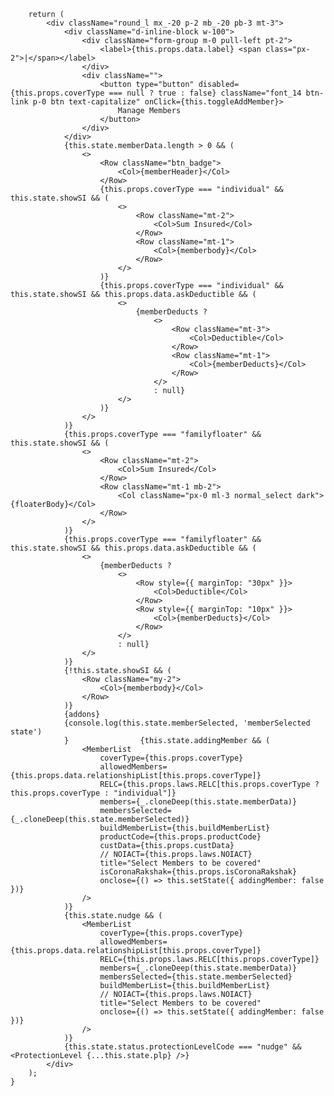         return (
            <div className="round_l mx_-20 p-2 mb_-20 pb-3 mt-3">
                <div className="d-inline-block w-100">
                    <div className="form-group m-0 pull-left pt-2">
                        <label>{this.props.data.label} <span class="px-2">|</span></label>
                    </div>
                    <div className="">
                        <button type="button" disabled={this.props.coverType === null ? true : false} className="font_14 btn-link p-0 btn text-capitalize" onClick={this.toggleAddMember}>
                            Manage Members
                        </button>
                    </div>
                </div>
                {this.state.memberData.length > 0 && (
                    <>
                        <Row className="btn_badge">
                            <Col>{memberHeader}</Col>
                        </Row>
                        {this.props.coverType === "individual" && this.state.showSI && (
                            <>
                                <Row className="mt-2">
                                    <Col>Sum Insured</Col>
                                </Row>
                                <Row className="mt-1">
                                    <Col>{memberbody}</Col>
                                </Row>
                            </>
                        )}
                        {this.props.coverType === "individual" && this.state.showSI && this.props.data.askDeductible && (
                            <>
                                {memberDeducts ?
                                    <>
                                        <Row className="mt-3">
                                            <Col>Deductible</Col>
                                        </Row>
                                        <Row className="mt-1">
                                            <Col>{memberDeducts}</Col>
                                        </Row>
                                    </>
                                    : null}
                            </>
                        )}
                    </>
                )}
                {this.props.coverType === "familyfloater" && this.state.showSI && (
                    <>
                        <Row className="mt-2">
                            <Col>Sum Insured</Col>
                        </Row>
                        <Row className="mt-1 mb-2">
                            <Col className="px-0 ml-3 normal_select dark">{floaterBody}</Col>
                        </Row>
                    </>
                )}
                {this.props.coverType === "familyfloater" && this.state.showSI && this.props.data.askDeductible && (
                    <>
                        {memberDeducts ?
                            <>
                                <Row style={{ marginTop: "30px" }}>
                                    <Col>Deductible</Col>
                                </Row>
                                <Row style={{ marginTop: "10px" }}>
                                    <Col>{memberDeducts}</Col>
                                </Row>
                            </>
                            : null}
                    </>
                )}
                {!this.state.showSI && (
                    <Row className="my-2">
                        <Col>{memberbody}</Col>
                    </Row>
                )}
                {addons}
                {console.log(this.state.memberSelected, 'memberSelected state')
                }                {this.state.addingMember && (
                    <MemberList
                        coverType={this.props.coverType}
                        allowedMembers={this.props.data.relationshipList[this.props.coverType]}
                        RELC={this.props.laws.RELC[this.props.coverType ? this.props.coverType : "individual"]}
                        members={_.cloneDeep(this.state.memberData)}
                        membersSelected={_.cloneDeep(this.state.memberSelected)}
                        buildMemberList={this.buildMemberList}
                        productCode={this.props.productCode}
                        custData={this.props.custData}
                        // NOIACT={this.props.laws.NOIACT}
                        title="Select Members to be covered"
                        isCoronaRakshak={this.props.isCoronaRakshak}
                        onclose={() => this.setState({ addingMember: false })}
                    />
                )}
                {this.state.nudge && (
                    <MemberList
                        coverType={this.props.coverType}
                        allowedMembers={this.props.data.relationshipList[this.props.coverType]}
                        RELC={this.props.laws.RELC[this.props.coverType]}
                        members={_.cloneDeep(this.state.memberData)}
                        membersSelected={this.state.memberSelected}
                        buildMemberList={this.buildMemberList}
                        // NOIACT={this.props.laws.NOIACT}
                        title="Select Members to be covered"
                        onclose={() => this.setState({ addingMember: false })}
                    />
                )}
                {this.state.status.protectionLevelCode === "nudge" && <ProtectionLevel {...this.state.plp} />}
            </div>
        );
    }
